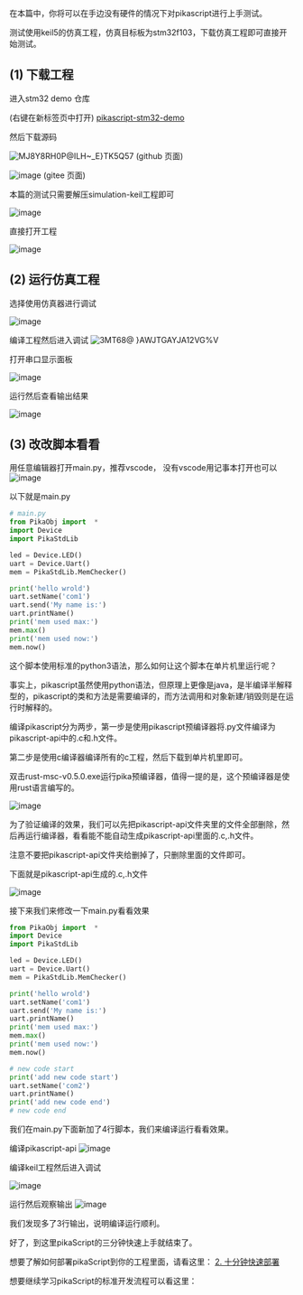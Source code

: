 在本篇中，你将可以在手边没有硬件的情况下对pikascript进行上手测试。

测试使用keil5的仿真工程，仿真目标板为stm32f103，下载仿真工程即可直接开始测试。

## (1) 下载工程

进入stm32 demo 仓库

(右键在新标签页中打开)
[pikascript-stm32-demo](../../../../pikascript-demo-stm32)

然后下载源码

![MJ8Y8RH0P@ILH~_E}TK5Q57](https://user-images.githubusercontent.com/88232613/130744247-2f71ba72-2d1b-49d9-bbb5-4eda334ec912.png)
(github 页面)

![image](https://user-images.githubusercontent.com/88232613/130744477-e6760afb-99bf-4be0-aa04-8fbe2ea737ec.png)
(gitee 页面)

本篇的测试只需要解压simulation-keil工程即可

![image](https://user-images.githubusercontent.com/88232613/130745409-364d67b8-04a4-45ab-bdd0-c59179419717.png)

直接打开工程

![image](https://user-images.githubusercontent.com/88232613/130745821-864038df-d8b0-41d2-97e8-199815d0d57d.png)

## (2) 运行仿真工程

选择使用仿真器进行调试

![image](https://user-images.githubusercontent.com/88232613/130747706-b912e09f-3f68-495a-a69f-f8f7500b1e4e.png)


编译工程然后进入调试
![3MT68@ }AWJTGAYJA12VG%V](https://user-images.githubusercontent.com/88232613/130747350-70ffa319-f04d-4f26-a75b-61864a19b8d8.png)

打开串口显示面板

![image](https://user-images.githubusercontent.com/88232613/130747952-42073ba1-c4c4-4acb-9495-766cd5731374.png)

运行然后查看输出结果

![image](https://user-images.githubusercontent.com/88232613/130748221-53fff9f6-6427-417d-b95a-3fa52a57eeaf.png)

## (3) 改改脚本看看

用任意编辑器打开main.py，推荐vscode， 没有vscode用记事本打开也可以
![image](https://user-images.githubusercontent.com/88232613/130748847-477facfb-e16e-4e0e-8876-d66efd0ae48c.png)

以下就是main.py
``` python
# main.py
from PikaObj import  *
import Device
import PikaStdLib 

led = Device.LED()
uart = Device.Uart()
mem = PikaStdLib.MemChecker()

print('hello wrold')
uart.setName('com1')
uart.send('My name is:')
uart.printName()
print('mem used max:')
mem.max()
print('mem used now:')
mem.now()
```
这个脚本使用标准的python3语法，那么如何让这个脚本在单片机里运行呢？

事实上，pikascript虽然使用python语法，但原理上更像是java，是半编译半解释型的，pikascript的类和方法是需要编译的，而方法调用和对象新建/销毁则是在运行时解释的。

编译pikascript分为两步，第一步是使用pikascript预编译器将.py文件编译为pikascript-api中的.c和.h文件。

第二步是使用c编译器编译所有的c工程，然后下载到单片机里即可。

双击rust-msc-v0.5.0.exe运行pika预编译器，值得一提的是，这个预编译器是使用rust语言编写的。

![image](https://user-images.githubusercontent.com/88232613/130749341-d12b7985-3685-419c-b9b8-8a09ae6f73d3.png)

为了验证编译的效果，我们可以先把pikascript-api文件夹里的文件全部删除，然后再运行编译器，看看能不能自动生成pikascript-api里面的.c,.h文件。

注意不要把pikascript-api文件夹给删掉了，只删除里面的文件即可。

下面就是pikascript-api生成的.c,.h文件

![image](https://user-images.githubusercontent.com/88232613/130750476-eaffce03-caeb-40b3-9841-550034fa191a.png)

接下来我们来修改一下main.py看看效果

``` python
from PikaObj import  *
import Device
import PikaStdLib 

led = Device.LED()
uart = Device.Uart()
mem = PikaStdLib.MemChecker()

print('hello wrold')
uart.setName('com1')
uart.send('My name is:')
uart.printName()
print('mem used max:')
mem.max()
print('mem used now:')
mem.now()

# new code start
print('add new code start')
uart.setName('com2')
uart.printName()
print('add new code end')
# new code end
```

我们在main.py下面新加了4行脚本，我们来编译运行看看效果。

编译pikascript-api
![image](https://user-images.githubusercontent.com/88232613/130751195-40944d60-7d56-48a9-9f47-cab87d77d5a8.png)

编译keil工程然后进入调试

![image](https://user-images.githubusercontent.com/88232613/130751539-aa0bdb82-750f-4f98-8f6f-02d653dda64a.png)

运行然后观察输出
![image](https://user-images.githubusercontent.com/88232613/130751653-cad627c2-367c-45a6-8c5f-686c7514df3c.png)

我们发现多了3行输出，说明编译运行顺利。

好了，到这里pikaScript的三分钟快速上手就结束了。

想要了解如何部署pikaScript到你的工程里面，请看这里：
[2. 十分钟快速部署](https://github.com/mimilib/pikascript/blob/master/doc/2.%E5%8D%81%E5%88%86%E9%92%9F%E5%BF%AB%E9%80%9F%E9%83%A8%E7%BD%B2.md)

想要继续学习pikaScript的标准开发流程可以看这里：

